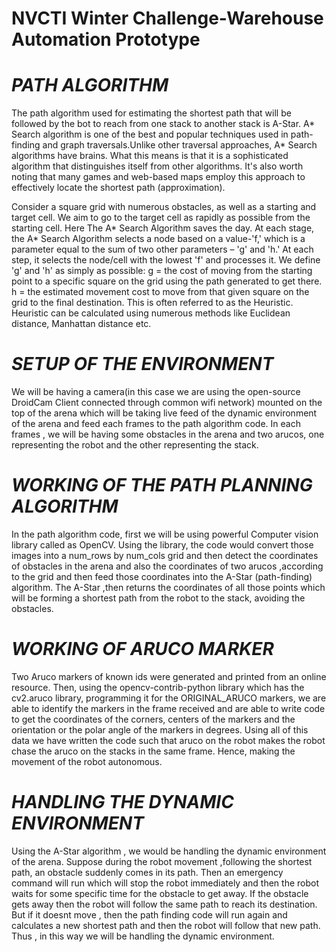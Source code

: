 # NVCTI Winter Challenge-Warehouse Automation Prototype

# *PATH ALGORITHM*

The path algorithm used for estimating the shortest path that will be followed by the bot to reach from one stack to another stack is A-Star.
A* Search algorithm is one of the best and popular techniques used in path-finding and graph traversals.Unlike other traversal approaches, A* Search algorithms have brains. What this means is that it is a sophisticated algorithm that distinguishes itself from other algorithms. 
It's also worth noting that many games and web-based maps employ this approach to effectively locate the shortest path (approximation).

Consider a square grid with numerous obstacles, as well as a starting and target cell. We aim to go to the target cell as rapidly as possible from the starting cell. Here The A* Search Algorithm saves the day.
At each stage, the A* Search Algorithm selects a node based on a value-'f,' which is a parameter equal to the sum of two other parameters – 'g' and 'h.' At each step, it selects the node/cell with the lowest 'f' and processes it.
We define 'g' and 'h' as simply as possible: 
g = the cost of moving from the starting point to a specific square on the grid using the path generated to get there.
h = the estimated movement cost to move from that given square on the grid to the final destination. This is often referred to as the Heuristic. Heuristic can be calculated using numerous methods like Euclidean distance, Manhattan distance etc.

# *SETUP OF THE ENVIRONMENT*

We will be having a camera(in this case we are using the open-source DroidCam Client connected through common wifi network) mounted on the top of the arena which will be taking live feed of the dynamic environment of the arena and feed each frames to the path algorithm code. In each frames , we will be having some obstacles in the arena and two arucos, one representing the robot and the other representing the stack.

# *WORKING OF THE PATH PLANNING ALGORITHM*

In the path algorithm code, first we will be using powerful Computer vision library called as OpenCV. Using the library,
the code would convert those images into a num_rows by num_cols grid and then detect the coordinates of obstacles in the arena and also the coordinates of two arucos ,according to the grid and then feed those coordinates into the A-Star (path-finding) algorithm. The A-Star ,then returns the coordinates of all those points which will be forming a shortest path from the robot to the stack, avoiding the obstacles.

# *WORKING OF ARUCO MARKER*

Two Aruco markers of known ids were generated and printed from an online resource. Then, using the opencv-contrib-python library which has the cv2.aruco library, programming it for the ORIGINAL_ARUCO markers, we are able to identify the markers in the frame received and are able to write code to get the coordinates of the corners, centers of the markers and the orientation or the polar angle of the markers in degrees. Using all of this data we have written the code such that aruco on the robot makes the robot chase the aruco on the stacks in the same frame. Hence, making the movement of the robot autonomous.

# *HANDLING THE DYNAMIC ENVIRONMENT*

Using the A-Star algorithm , we would be handling the dynamic environment of the arena. Suppose during the robot movement ,following the shortest path, an obstacle suddenly comes in its path.
Then an emergency command will run which will stop the robot immediately and then the robot waits for some specific time for the obstacle to get away. If the obstacle gets away then the robot will follow the same path to reach its destination. But if it doesnt move , then the path finding code will run again and calculates a new shortest path and then the robot will follow that new path. Thus , in this way we will be handling the dynamic environment. 
